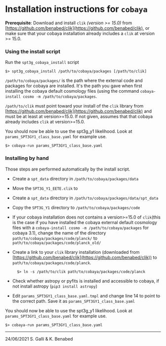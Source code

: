 # Installation instructions for `cobaya`

**Prerequisite**:
Download and install `clik` _(version >= 15.0)_ from [https://github.com/benabed/clik](https://github.com/benabed/clik), or make sure that your cobaya installation already includes a `clik` at version >= 15.0.

### Using the install script
Run the `spt3g_cobaya_install` script 
	
	$> spt3g_cobaya_install /path/to/cobaya/packages [/path/to/clik]

`/path/to/cobaya/packages/` is the path where the external code and packages for cobaya are installed. It's the path you gave when first installing the cobaya default cosmology files (using the command `cobaya-install cosmo -m /path/to/cobaya/packages`.
	
`/path/to/clik` must point toward your install of the `clik` library from [https://github.com/benabed/clik](https://github.com/benabed/clik) and must be at least at version>=15.0. If not given, assumes that that cobaya already includes `clik` at version>=15.0.


You should now be able to use the spt3g_y1 likelihood. Look at `params_SPT3GY1_class_base.yaml` for example use.

	$> cobaya-run params_SPT3GY1_class_base.yaml

### Installing by hand
Those steps are performed automatically by the install script.

- Create a `spt_data` directory in `/path/to/cobaya/packages/data`
- Move the `SPT3G_Y1_EETE.clik` to 
- Create a `spt_data` directory in `/path/to/cobaya/packages/data/spt_data`
- Copy the `SPT3G_Y1` directory to `/path/to/cobaya/packages/code`
- If your cobaya installation does not contains a version>=15.0 of `clik`(this is the case if you have installed the cobaya external default cosmology files with a `cobaya-install cosmo -m /path/to/cobaya/packages` for cobaya 3.1), change the name of the directory `path/to/cobaya/packages/code/planck/` to  `path/to/cobaya/packages/code/planck_old/` 
- Create a link to your `clik` library installation (downloaded from [https://github.com/benabed/clik](https://github.com/benabed/clik)) to `path/to/cobaya/packages/code/planck`.

		$> ln -s /path/to/clik path/to/cobaya/packages/code/planck
	
- Check whether astropy or pyfits is installed and accessible to cobaya, if not install astropy (`pip3 install astropy`)

- Edit `params_SPT3GY1_class_base.yaml.tmpl` and  change line 14 to point to the correct path. Save it as `params_SPT3GY1_class_base.yaml`

You should now be able to use the spt3g_y1 likelihood. Look at `params_SPT3GY1_class_base.yaml` for example use.

	$> cobaya-run params_SPT3GY1_class_base.yaml

----------
24/06/2021
S. Galli & K. Benabed 

